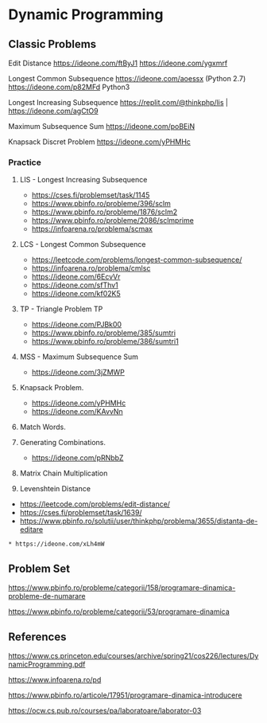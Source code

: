 # Dynamic Programming

## Classic Problems

Edit Distance https://ideone.com/ftByJ1 https://ideone.com/ygxmrf

Longest Common Subsequence https://ideone.com/aoessx (Python 2.7) https://ideone.com/p82MFd  Python3

Longest Increasing Subsequence https://replit.com/@thinkphp/lis | https://ideone.com/agCtO9

Maximum Subsequence Sum https://ideone.com/poBEiN

Knapsack Discret Problem https://ideone.com/yPHMHc

### Practice

1. LIS - Longest Increasing Subsequence
   * https://cses.fi/problemset/task/1145
   * https://www.pbinfo.ro/probleme/396/sclm
   * https://www.pbinfo.ro/probleme/1876/sclm2
   * https://www.pbinfo.ro/probleme/2086/sclmprime
   * https://infoarena.ro/problema/scmax

2. LCS - Longest Common Subsequence
   * https://leetcode.com/problems/longest-common-subsequence/
   * https://infoarena.ro/problema/cmlsc
   * https://ideone.com/6EcvVr
   * https://ideone.com/sfThv1
   * https://ideone.com/kf02K5
   
4. TP - Triangle Problem TP
   * https://ideone.com/PJBk00
   * https://www.pbinfo.ro/probleme/385/sumtri
   * https://www.pbinfo.ro/probleme/386/sumtri1
   
   
5. MSS - Maximum Subsequence Sum
   * https://ideone.com/3jZMWP
   
6. Knapsack Problem.
   * https://ideone.com/yPHMHc
   * https://ideone.com/KAvvNn
   
8. Match Words.

9. Generating Combinations.
   * https://ideone.com/pRNbbZ
   
10. Matrix Chain Multiplication

11. Levenshtein Distance
   * https://leetcode.com/problems/edit-distance/
   * https://cses.fi/problemset/task/1639/
   * https://www.pbinfo.ro/solutii/user/thinkphp/problema/3655/distanta-de-editare

    * https://ideone.com/xLh4mW

## Problem Set

https://www.pbinfo.ro/probleme/categorii/158/programare-dinamica-probleme-de-numarare

https://www.pbinfo.ro/probleme/categorii/53/programare-dinamica

## References

https://www.cs.princeton.edu/courses/archive/spring21/cos226/lectures/DynamicProgramming.pdf

https://www.infoarena.ro/pd

https://www.pbinfo.ro/articole/17951/programare-dinamica-introducere

https://ocw.cs.pub.ro/courses/pa/laboratoare/laborator-03


